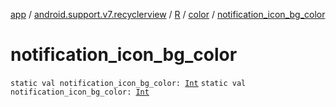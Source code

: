 [app](../../../index.md) / [android.support.v7.recyclerview](../../index.md) / [R](../index.md) / [color](index.md) / [notification_icon_bg_color](./notification_icon_bg_color.md)

# notification_icon_bg_color

`static val notification_icon_bg_color: `[`Int`](https://kotlinlang.org/api/latest/jvm/stdlib/kotlin/-int/index.html)
`static val notification_icon_bg_color: `[`Int`](https://kotlinlang.org/api/latest/jvm/stdlib/kotlin/-int/index.html)